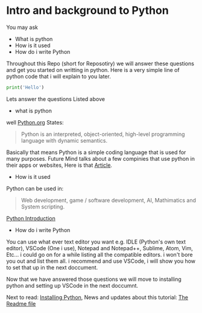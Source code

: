 # Intro and background to Python
You may ask
- What is python
- How is it used
- How do i write Python

Throughout this Repo (short for Reposotiry) we will answer these questions and get you started on writting in python. Here is a very simple line of python code that i will explain to you later.
```python
print('Hello')
```

Lets answer the questions Listed above
- what is python

well [Python.org](https://www.python.org/doc/essays/blurb/) States:
> Python is an interpreted, object-oriented, high-level programming language with dynamic semantics. 

Basically that means Python is a simple coding language that is used for many purposes. Future Mind talks about a few compinies that use python in their apps or websites, Here is that [Article](https://www.futuremind.com/blog/famous-companies-and-use-python-top-app-examples#:~:text=Famous%20companies%20that%20use%20Python%20%2D%20Examples). 

- How is it used

Python can be used in:
> Web development, game / software development, AI, Mathimatics and System scripting.

[Python Introduction](https://www.w3schools.com/python/python_intro.asp)

- How do i write Python

You can use what ever text editor you want e.g. IDLE (Python's own text editor), VSCode (One i use), Notepad and Notepad++, Sublime, Atom, Vim, Etc...
i could go on for a while listing all the compatible editors. i won't bore you out and list them all. i recommend and use VSCode, i will show you how to set that up in the next doccument.

Now that we have answered those questions we will move to installing python and setting up VSCode in the next doccumnt.

Next to read: [Installing Python](2-Installing-Python.md), News and updates about this tutorial: [The Readme file](../README.md)
